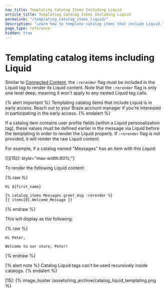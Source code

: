 ```yaml
---
nav_title: Templating Catalog Items Including Liquid
article_title: Templating Catalog Items Including Liquid
permalink: "/templating_catalog_items_liquid/"
description: "Learn how to template catalog items that include Liquid."
page_type: reference
hidden: true
---
```


# Templating catalog items including Liquid

 Similar to [Connected Content]({{site.baseurl}}/user_guide/personalization_and_dynamic_content/connected_content), the `:rerender` flag must be included in the Liquid tag to render its Liquid content. Note that the `:rerender` flag is only one level deep, meaning it won't apply to any nested Liquid tag calls.

 {% alert important %}
 Templating catalog items that include Liquid is in early access. Reach out to your Braze account manager if you're interested in participating in the early access.
 {% endalert %}

If a catalog item contains user profile fields (within a Liquid personalization tag), these values must be defined earlier in the message via Liquid before the templating in order to render the Liquid properly. If `:rerender` flag is not provided, it will render the raw Liquid content.

For example, if a catalog named "Messages" has an item with this Liquid:

![][15]{: style="max-width:80%;"}<br>

To render the following Liquid content:

{% raw %}
```liquid
Hi ${first_name}

{% catalog_items Messages greet_msg :rerender %}
{{ items[0].Welcome_Message }}
```
{% endraw %}

This will display as the following:

{% raw %}
```
Hi Peter,

Welcome to our store, Peter!
```
{% endraw %}

{% alert note %}
Catalog Liquid tags can't be used recursively inside catalogs.
{% endalert %}

[15]: {% image_buster /assets/img_archive/catalog_liquid_templating.png %}
